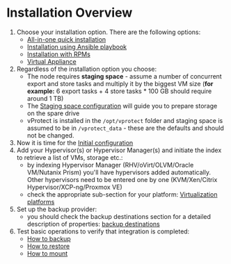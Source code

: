 # Installation Overview

1. Choose your installation option. There are the following options:
   * [All-in-one quick installation](quick-install-all-in-one.md)
   * [Installation using Ansible playbook](installation-using-ansible-playbook.md)
   * [Installation with RPMs](installation-with-rpms.md)
   * [Virtual Appliance](virtual-appliance/)
2. Regardless of the installation option you choose:
   * The node requires **staging space** - assume a number of concurrent export and store tasks and multiply it by the biggest VM size \(**for example:** 6 export tasks + 4 store tasks \* 100 GB should require around 1 TB\)
   * The [Staging space configuration](common-tasks/staging-space-configuration.md) will guide you to prepare storage on the spare drive
   * vProtect is installed in the `/opt/vprotect` folder and staging space is assumed to be in `/vprotect_data` - these are the defaults and should not be changed.
3. Now it is time for the [Initial configuration](initial-configuration.md)
4. Add your Hypervisor\(s\) or Hypervisor Manager\(s\) and initiate the index to retrieve a list of VMs, storage etc.:
   * by indexing Hypervisor Manager \(RHV/oVirt/OLVM/Oracle VM/Nutanix Prism\) you'll have hypervisors added automatically. Other hypervisors need to be entered one by one \(KVM/Xen/Citrix Hypervisor/XCP-ng/Proxmox VE\)
   * check the appropriate sub-section for your platform: [Virtualization platforms](protected-platforms/virtual-machines/)
5. Set up the backup provider:
   * you should check the backup destinations section for a detailed description of properties: [backup destinations](backup-destinations/)
6. Test basic operations to verify that integration is completed:
   * [How to backup](../administration/virtual-environments/instances/backup-on-demand.md)
   * [How to restore](../administration/virtual-environments/instances/restore-on-demand.md)
   * [How to mount](../administration/virtual-environments/file-level-restore-mounted-backup-1.md)

